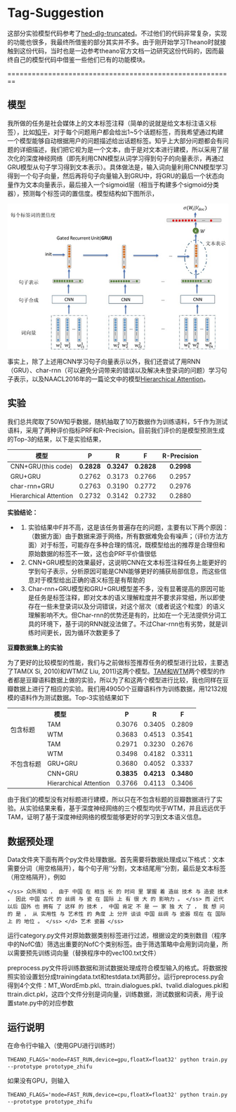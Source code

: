 # Tag-Suggestion
这部分实验模型代码参考了[hed-dlg-truncated](https://github.com/julianser/hed-dlg-truncated)。不过他们的代码非常复杂，实现的功能也很多，我最终所借鉴的部分其实并不多。由于刚开始学习Theano时就接触到这份代码，当时也是一边参考theano官方文档一边研究这份代码的，因而最终自己的模型代码中借鉴一些他们已有的功能模块。

========================================================

## 模型
我所做的任务是社会媒体上的文本标签注释（简单的说就是给文本标注语义标签），比如[知乎](https://www.zhihu.com/)，对于每个问题用户都会给出1~5个话题标签，而我希望通过构建一个模型能够自动根据用户的问题描述给出话题标签。知乎上大部分问题都会有问题的详细描述，我们把它视为是一个文本，由于是对文本进行建模，所以采用了层次化的深度神经网络（即先利用CNN模型从词学习得到句子的向量表示，再通过GRU模型从句子学习得到文本表示）。具体做法是，输入词向量利用CNN模型学习得到一个句子向量，然后再将句子向量输入到GRU中，将GRU的最后一个状态向量作为文本向量表示，最后接入一个sigmoid层（相当于构建多个sigmoid分类器），预测每个标签词的置信度。模型结构如下图所示，

![model](model.jpg?raw=true "model")

事实上，除了上述用CNN学习句子向量表示以外，我们还尝试了用RNN（GRU）、char-rnn（可以避免分词带来的错误以及解决未登录词的问题）学习句子表示，以及NAACL2016年的一篇论文中的模型[Hierarchical Attention](http://www.aclweb.org/anthology/N16-1174)。

## 实验
我们总共爬取了50W知乎数据，随机抽取了10万数据作为训练语料，5千作为测试语料，采用了两种评价指标PRF和R-Precision。目前我们评价的是模型预测生成的Top-3的结果，以下是实验结果，

|   模型               | P      | R      | F      | R-Precision  |
| -------------------- |:------:|:------:|:------:|:------------:|
| CNN+GRU(this code)   | **0.2828** | **0.3247** | **0.2828** | **0.2998**  |
| GRU+GRU              | 0.2762 | 0.3173 | 0.2766 | 0.2957       |
| char-rnn+GRU         | 0.2763 | 0.3190 | 0.2772 | 0.2976       |
|Hierarchical Attention| 0.2732 | 0.3142 | 0.2732 | 0.2880       |


**实验结论：**
- 1. 实验结果中F并不高，这是该任务普遍存在的问题，主要有以下两个原因：（数据方面）由于数据来源于网络，所有数据难免会有噪声；（评价方法方面）对于标签，可能存在多种合理的情况，既模型给出的推荐是合理但和原始数据的标签不一致，这也会PRF平价值很低
- 2. CNN+GRU模型的效果最好，这说明CNN在文本标签注释任务上能更好的学到句子表示，分析原因可能是CNN能够更好的捕获局部信息，而这些信息对于模型给出正确的语义标签是有帮助的
- 3. Char-rnn+GRU模型和GRU+GRU模型差不多，没有显著提高的原因可能是任务是标签注释，即对文本的语义理解粒度并不要求非常细，所以即使存在一些未登录词以及分词错误，对这个层次（或者说这个粒度）的语义理解影响不大。但Char-rnn的优势还是有的，比如在一个无法提供分词工具的环境下，基于词的RNN就没法做了。不过Char-rnn也有劣势，就是训练时间更长，因为循环次数更多了


**豆瓣数据集上的实验**

为了更好的比较模型的性能，我们与之前做标签推荐任务的模型进行比较，主要选了TAM(X Si, 2010)和WTM(Z Liu, 2011)这两个模型。[TAM和WTM](https://github.com/YeDeming/THUTag)两个模型的作者都是豆瓣语料数据上做的实验，所以为了和这两个模型进行比较，我也同样在豆瓣数据上进行了相应的实验。我们用49050个豆瓣语料作为训练数据，用12132规模的语料作为测试数据。Top-3实验结果如下

<table>
<tr>
<th colspan="2">模型</th><th>P</th><th>R</th><th>F</th>
<tr>
<td rowspan="2">包含标题</td><td>TAM</td><td>0.3076</td><td>0.3405</td><td>0.2809</td>
</tr>
<tr>
<td>WTM</td><td>0.3683</td><td>0.4513</td><td>0.3541</td>
</tr>
<tr>
<td rowspan="5">不包含标题</td><td>TAM</td><td>0.2971</td><td>0.3230</td><td>0.2676</td>
</tr>
<tr>
<td>WTM</td><td>0.3498</td><td>0.4182</td><td>0.3311</td>
</tr>
<tr>
<td>GRU+GRU</td><td>0.3680</td><td>0.4052</td><td>0.3337</td>
</tr>
<tr>
<td>CNN+GRU</td><td><strong>0.3835</strong></td><td><strong>0.4213</strong></td><td><strong>0.3480</strong></td>
</tr>
<tr>
<td>Hierarchical Attention</td><td>0.3766</td><td>0.4113</td><td>0.3406</td>
</tr>
</table>

由于我们的模型没有对标题进行建模，所以只在不包含标题的豆瓣数据进行了实验。从实验结果来看，基于深度神经网络的三个模型均优于WTM，并且远远优于TAM，证明了基于深度神经网络的模型能够更好的学习到文本语义信息。

## 数据预处理
Data文件夹下面有两个py文件处理数据。首先需要将数据处理成以下格式：文本需要分词（用空格隔开），每个句子用‘</ss>’分割，文本结尾用‘</d>’分割，最后是文本标签（用空格隔开），例如

    </ss> 众所周知 ， 由于 中国 在 相当 长 的 时间 里 掌握 着 造丝 技术 与 造瓷 技术 ， 因此 中国 古代 的 丝绸 与 瓷 在 国际 上 有 很 大 的 影响力 。 </ss> 而 近代 以后 国外 也 拥有 了 这样 的 技术 ， 中国 肯定 不 是 一 家 独 大 了 ， 我 想 问 的 是 ， 从 实用性 与 艺术性 的 角度 上 分开 谈谈 中国 丝绸 与 瓷器 现在 在 国际 上 的 地位 。 </ss> </d> 艺术 瓷器 </ss>
    
运行category.py文件对原始数据类别标签进行过滤，根据设定的类别数目（程序中的NofC值）筛选出重要的NofC个类别标签。由于筛选策略中会用到词向量，所以需要预先训练词向量（替换程序中的vec100.txt文件）

preprocess.py文件将训练数据和测试数据处理成符合模型输入的格式。将数据按照实验设置划分成trainingdata.txt和testdata.txt两部分。运行preprocess.py会得到4个文件：MT_WordEmb.pkl、ttrain.dialogues.pkl、tvalid.dialogues.pkl和ttrain.dict.pkl，这四个文件分别是词向量，训练数据，测试数据和词表，用于设置state.py中的对应参数

## 运行说明
在命令行中输入（使用GPU进行训练时）
    
    THEANO_FLAGS='mode=FAST_RUN,device=gpu,floatX=float32' python train.py --prototype prototype_zhifu
    
如果没有GPU，则输入

    THEANO_FLAGS='mode=FAST_RUN,device=cpu,floatX=float32' python train.py --prototype prototype_zhifu
